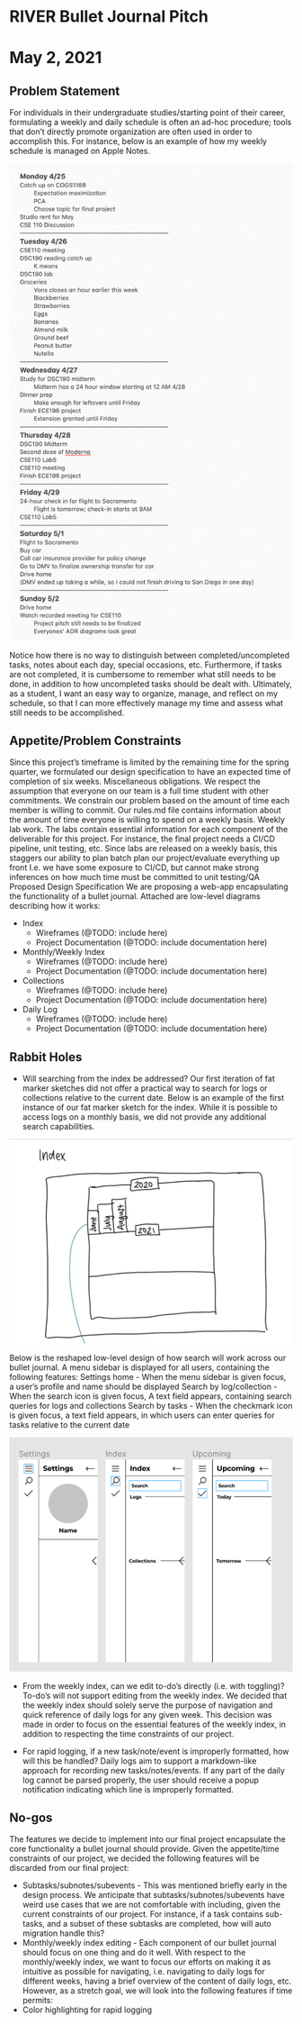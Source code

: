 
# RIVER Bullet Journal Pitch
# May 2, 2021

## Problem Statement
For individuals in their undergraduate studies/starting point of their career, formulating a weekly and daily schedule is often an ad-hoc procedure; tools that don’t directly promote organization are often used in order to accomplish this. For instance, below is an example of how my weekly schedule is managed on Apple Notes.

![Weekly schedule](pitch_schedule.png)

Notice how there is no way to distinguish between completed/uncompleted tasks, notes about each day, special occasions, etc. Furthermore, if tasks are not completed, it is cumbersome to remember what still needs to be done, in addition to how uncompleted tasks should be dealt with. Ultimately, as a student, I want an easy way to organize, manage, and reflect on my schedule, so that I can more effectively manage my time and assess what still needs to be accomplished.

## Appetite/Problem Constraints

Since this project’s timeframe is limited by the remaining time for the spring quarter, we formulated our design specification to have an expected time of completion of six weeks.
Miscellaneous obligations. We respect the assumption that everyone on our team is a full time student with other commitments. We constrain our problem based on the amount of time each member is willing to commit. Our rules.md file contains information about the amount of time everyone is willing to spend on a weekly basis.
Weekly lab work. The labs contain essential information for each component of the deliverable for this project. For instance, the final project needs a CI/CD pipeline, unit testing, etc. Since labs are released on a weekly basis, this staggers our ability to plan batch plan our project/evaluate everything up front
I.e. we have some exposure to CI/CD, but cannot make strong inferences on how much time must be committed to unit testing/QA
Proposed Design Specification
We are proposing a web-app encapsulating the functionality of a bullet journal. Attached are low-level diagrams describing how it works:
 - Index
   - Wireframes (@TODO: include here)
   -  Project Documentation (@TODO: include documentation here)
 - Monthly/Weekly Index
   - Wireframes (@TODO: include here)
   - Project Documentation (@TODO: include documentation here)
 - Collections
   - Wireframes (@TODO: include here)
   - Project Documentation (@TODO: include documentation here)
 - Daily Log
   - Wireframes (@TODO: include here)
   - Project Documentation (@TODO: include documentation here)

## Rabbit Holes
 - Will searching from the index be addressed?
Our first iteration of fat marker sketches did not offer a practical way to search for logs or collections relative to the current date. Below is an example of the first instance of our fat marker sketch for the index. While it is possible to access logs on a monthly basis, we did not provide any additional search capabilities.

![Index, first iteration](index_first_iteration.jpg)

Below is the reshaped low-level design of how search will work across our bullet journal. A menu sidebar is displayed for all users, containing the following features:
Settings home - When the menu sidebar is given focus, a user’s profile and name should be displayed
Search by log/collection - When the search icon is given focus, A text field appears, containing search queries for logs and collections
Search by tasks - When the checkmark icon is given focus, a text field appears, in which users can enter queries for tasks relative to the current date

![Search, current iteration](search_current_iteration.png)

 - From the weekly index, can we edit to-do’s directly (i.e. with toggling)?
To-do’s will not support editing from the weekly index. We decided that the weekly index should solely serve the purpose of navigation and quick reference of daily logs for any given week. This decision was made in order to focus on the essential features of the weekly index, in addition to respecting the time constraints of our project.

 - For rapid logging, if a new task/note/event is improperly formatted, how will this be handled?
Daily logs aim to support a markdown-like approach for recording new tasks/notes/events. If any part of the daily log cannot be parsed properly, the user should receive a popup notification indicating which line is improperly formatted.


## No-gos
The features we decide to implement into our final project encapsulate the core functionality a bullet journal should provide. Given the appetite/time constraints of our project, we decided the following features will be discarded from our final project:
 - Subtasks/subnotes/subevents - This was mentioned briefly early in the design process. We anticipate that subtasks/subnotes/subevents have weird use cases that we are not comfortable with including, given the current constraints of our project. For instance, if a task contains sub-tasks, and a subset of these subtasks are completed, how will auto migration handle this?
 - Monthly/weekly index editing - Each component of our bullet journal should focus on one thing and do it well. With respect to the monthly/weekly index, we want to focus our efforts on making it as intuitive as possible for navigating, i.e. navigating to daily logs for different weeks, having a brief overview of the content of daily logs, etc.
	However, as a stretch goal, we will look into the following features if time permits:
 - Color highlighting for rapid logging

